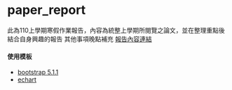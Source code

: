 # paper_report
此為110上學期寒假作業報告，內容為統整上學期所閱覽之論文，並在整理重點後結合自身興趣的報告
其他事項晚點補充
[報告內容連結](https://dongfin.github.io/paper_report/)

#### 使用模板
- [bootstrap 5.1.1](https://getbootstrap.com/docs/5.1/examples/)
- [echart](https://echarts.apache.org/examples/zh/index.html)
